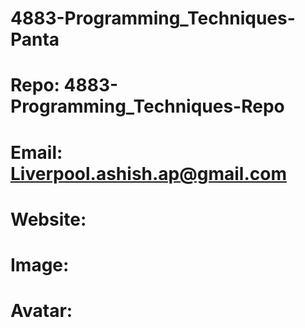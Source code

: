 # 4883-Programming_Techniques-Panta
# Repo:  4883-Programming_Techniques-Repo
# Email: Liverpool.ashish.ap@gmail.com
# Website:
# Image:
# Avatar:
